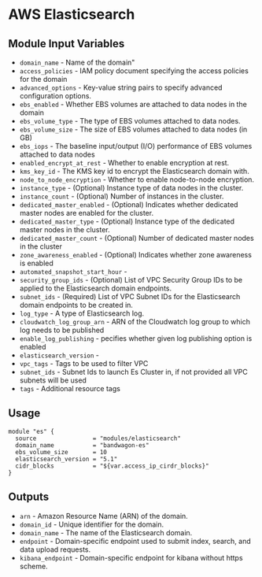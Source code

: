 # AWS Elasticsearch

## Module Input Variables

- `domain_name` - Name of the domain"
- `access_policies` - IAM policy document specifying the access policies for the domain
- `advanced_options` - Key-value string pairs to specify advanced configuration options.
- `ebs_enabled` - Whether EBS volumes are attached to data nodes in the domain
- `ebs_volume_type` - The type of EBS volumes attached to data nodes.
- `ebs_volume_size` - The size of EBS volumes attached to data nodes (in GB)
- `ebs_iops` - The baseline input/output (I/O) performance of EBS volumes attached to data nodes
- `enabled_encrypt_at_rest` - Whether to enable encryption at rest.
- `kms_key_id` - The KMS key id to encrypt the Elasticsearch domain with.
- `node_to_node_encryption` - Whether to enable node-to-node encryption.
- `instance_type` - (Optional) Instance type of data nodes in the cluster.
- `instance_count` - (Optional) Number of instances in the cluster.
- `dedicated_master_enabled` - (Optional) Indicates whether dedicated master nodes are enabled for the cluster.
- `dedicated_master_type` - (Optional) Instance type of the dedicated master nodes in the cluster.
- `dedicated_master_count` - (Optional) Number of dedicated master nodes in the cluster
- `zone_awareness_enabled` - (Optional) Indicates whether zone awareness is enabled
- `automated_snapshot_start_hour` -
- `security_group_ids` - (Optional) List of VPC Security Group IDs to be applied to the Elasticsearch domain endpoints.
- `subnet_ids` - (Required) List of VPC Subnet IDs for the Elasticsearch domain endpoints to be created in.
- `log_type` - A type of Elasticsearch log.
- `cloudwatch_log_group_arn` - ARN of the Cloudwatch log group to which log needs to be published
- `enable_log_publishing` - pecifies whether given log publishing option is enabled
- `elasticsearch_version` -
- `vpc_tags` - Tags to be used to filter VPC
- `subnet_ids` - Subnet Ids to launch Es Cluster in, if not provided all VPC subnets will be used
- `tags` - Additional resource tags

## Usage

```hcl
module "es" {
  source                = "modules/elasticsearch"
  domain_name           = "bandwagon-es"
  ebs_volume_size       = 10
  elasticsearch_version = "5.1"
  cidr_blocks           = "${var.access_ip_cirdr_blocks}"
}

```

## Outputs

- `arn` - Amazon Resource Name (ARN) of the domain.
- `domain_id` - Unique identifier for the domain.
- `domain_name` - The name of the Elasticsearch domain.
- `endpoint` - Domain-specific endpoint used to submit index, search, and data upload requests.
- `kibana_endpoint` - Domain-specific endpoint for kibana without https scheme.

